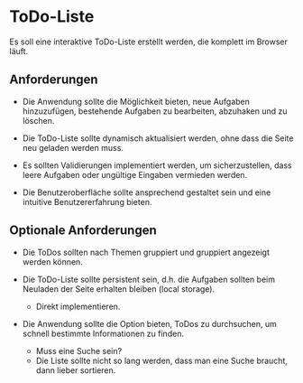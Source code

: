 # ToDo-Liste

Es soll eine interaktive ToDo-Liste erstellt werden, die komplett im Browser läuft.

## Anforderungen

- Die Anwendung sollte die Möglichkeit bieten, neue Aufgaben hinzuzufügen, bestehende Aufgaben zu bearbeiten, abzuhaken und zu löschen.

- Die ToDo-Liste sollte dynamisch aktualisiert werden, ohne dass die Seite neu geladen werden muss.

- Es sollten Validierungen implementiert werden, um sicherzustellen, dass leere Aufgaben oder ungültige Eingaben vermieden werden.

- Die Benutzeroberfläche sollte ansprechend gestaltet sein und eine intuitive Benutzererfahrung bieten.

## Optionale Anforderungen

- Die ToDos sollten nach Themen gruppiert und gruppiert angezeigt werden können.

- Die ToDo-Liste sollte persistent sein, d.h. die Aufgaben sollten beim Neuladen der Seite erhalten bleiben (local storage).
  - Direkt implementieren.

- Die Anwendung sollte die Option bieten, ToDos zu durchsuchen, um schnell bestimmte Informationen zu finden.
  - Muss eine Suche sein?
  - Die Liste sollte nicht so lang werden, dass man eine Suche braucht, dann lieber sortieren.
